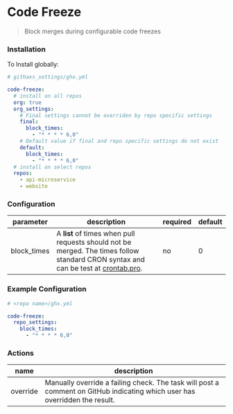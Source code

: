 # Code Freeze

> Block merges during configurable code freezes

### Installation
To Install globally:

```yaml
# githaxs_settings/ghx.yml

code-freeze:
  # install on all repos
  org: true
  org_settings:
    # Final settings cannot be overriden by repo specific settings
    final:
      block_times:
        - "* * * * 6,0"
    # Default value if final and repo specific settings do not exist
    default:
      block_times:
        - "* * * * 6,0"
  # install on select repos
  repos:
    - api-microservice
    - website
```

### Configuration
|parameter|description|required|default|
|---|---|---|---|
|block_times| A **list** of times when pull requests should not be merged. The times follow standard CRON syntax and can be test at [crontab.pro](https://crontab.pro/). | no | 0 |

### Example Configuration
```yaml
# <repo name>/ghx.yml

code-freeze:
  repo_settings:
    block_times:
      - "* * * * 6,0"
```

### Actions
|name|description|
|---|---|
|override| Manually override a failing check. The task will post a comment on GitHub indicating which user has overridden the result.|